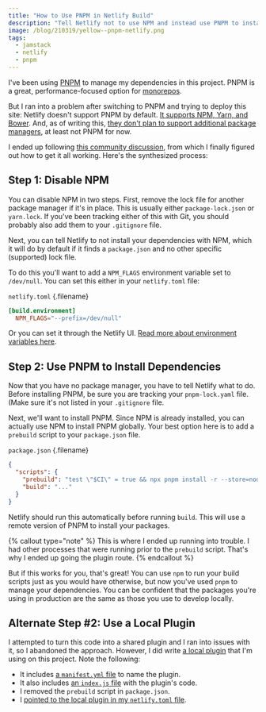 ```yaml
---
title: "How to Use PNPM in Netlify Build"
description: "Tell Netlify not to use NPM and instead use PNPM to install your project's dependencies."
image: /blog/210319/yellow--pnpm-netlify.png
tags:
  - jamstack
  - netlify
  - pnpm
---
```


I've been using [PNPM](/blog/wtf-is-pnpm) to manage my dependencies in this project. PNPM is a great, performance-focused option for [monorepos](/blog/wtf-is-monorepo).

But I ran into a problem after switching to PNPM and trying to deploy this site: Netlify doesn't support PNPM by default. [It supports NPM, Yarn, and Bower](https://docs.netlify.com/configure-builds/manage-dependencies/#javascript-dependencies). And, as of writing this, [they don't plan to support additional package managers](https://github.com/netlify/build-image/pull/449#issuecomment-665674824), at least not PNPM for now.

I ended up following [this community discussion](https://answers.netlify.com/t/using-pnpm-and-pnpm-workspaces/2759), from which I finally figured out how to get it all working. Here's the synthesized process:

## Step 1: Disable NPM

You can disable NPM in two steps. First, remove the lock file for another package manager if it's in place. This is usually either `package-lock.json` or `yarn.lock`. If you've been tracking either of this with Git, you should probably also add them to your `.gitignore` file.

Next, you can tell Netlify to not install your dependencies with NPM, which it will do by default if it finds a `package.json` and no other specific (supported) lock file.

To do this you'll want to add a `NPM_FLAGS` environment variable set to `/dev/null`. You can set this either in your `netlify.toml` file:

`netlify.toml` {.filename}

```toml
[build.environment]
  NPM_FLAGS="--prefix=/dev/null"
```

Or you can set it through the Netlify UI. [Read more about environment variables here](https://docs.netlify.com/configure-builds/environment-variables/).

## Step 2: Use PNPM to Install Dependencies

Now that you have no package manager, you have to tell Netlify what to do. Before installing PNPM, be sure you are tracking your `pnpm-lock.yaml` file. (Make sure it's not listed in your `.gitignore` file.

Next, we'll want to install PNPM. Since NPM is already installed, you can actually use NPM to install PNPM globally. Your best option here is to add a `prebuild` script to your `package.json` file.

`package.json` {.filename}

```json
{
  "scripts": {
    "prebuild": "test \"$CI\" = true && npx pnpm install -r --store=node_modules/.pnpm-store || echo skipping pnpm install",
    "build": "..."
  }
}
```

Netlify should run this automatically before running `build`. This will use a remote version of PNPM to install your packages.

{% callout type="note" %}
This is where I ended up running into trouble. I had other processes that were running prior to the `prebuild` script. That's why I ended up going the plugin route.
{% endcallout %}

But if this works for you, that's great! You can use `npm` to run your build scripts just as you would have otherwise, but now you've used `pnpm` to manage your dependencies. You can be confident that the packages you're using in production are the same as those you use to develop locally.

## Alternate Step #2: Use a Local Plugin

I attempted to turn this code into a shared plugin and I ran into issues with it, so I abandoned the approach. However, I did write [a local plugin](https://github.com/seancdavis/seancdavis-com/tree/12535f8280f72e3f79d28239066f3dcce244de18/.netlify/netlify-plugin-pnpm) that I'm using on this project. Note the following:

- It includes [a `manifest.yml` file](https://github.com/seancdavis/seancdavis-com/blob/12535f8280f72e3f79d28239066f3dcce244de18/.netlify/netlify-plugin-pnpm/manifest.yml) to name the plugin.
- It also includes [an `index.js` file](https://github.com/seancdavis/seancdavis-com/blob/12535f8280f72e3f79d28239066f3dcce244de18/.netlify/netlify-plugin-pnpm/index.js) with the plugin's code.
- I removed the `prebuild` script in `package.json`.
- I [pointed to the local plugin in my `netlify.toml` file](https://github.com/seancdavis/seancdavis-com/blob/12535f8280f72e3f79d28239066f3dcce244de18/netlify.toml#L8-L9).
